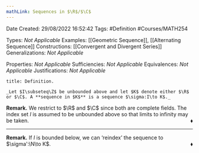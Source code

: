 ```yaml
---
mathLink: Sequences in $\R$/$\C$
---
```


<div class="topSpace"></div>

Date Created: 29/08/2022 16:52:42
Tags: #Definition #Courses/MATH254

Types: _Not Applicable_
Examples: [[Geometric Sequence]], [[Alternating Sequence]]
Constructions: [[Convergent and Divergent Series]]
Generalizations: _Not Applicable_

Properties: _Not Applicable_
Sufficiencies: _Not Applicable_
Equivalences: _Not Applicable_
Justifications: _Not Applicable_

``` ad-Definition
title: Definition.

_Let $I\subseteq\Z$ be unbounded above and let $K$ denote either $\R$ or $\C$. A **sequence in $K$** is a sequence $\sigma:I\to K$._

```

**Remark.** We restrict to $\R$ and $\C$ since both are complete fields. The index set $I$ is assumed to be unbounded above so that limits to infinity may be taken.<span style="float:right;">$\blacklozenge$</span>

---

**Remark.** If $I$ is bounded below, we can $\textrm{`}$reindex$\textrm{'}$ the sequence to $\sigma':\N\to K$.<span style="float:right;">$\blacklozenge$</span>
